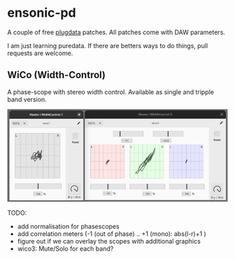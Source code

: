 # ensonic-pd

A couple of free [plugdata](https://plugdata.org/) patches. All patches come with DAW parameters.

I am just learning puredata. If there are betters ways to do things, pull requests are welcome.

## WiCo (Width-Control)

A phase-scope with stereo width control. Available as single and tripple band version.

![main ui](/wico/wico.png)

TODO:
* add normalisation for phasescopes
* add correlation meters (-1 (out of phase) .. +1 (mono): abs(l-r)+1 )
* figure out if we can overlay the scopes with additional graphics
* wico3: Mute/Solo for each band?


